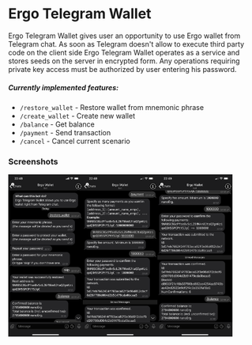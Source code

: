 # Ergo Telegram Wallet

Ergo Telegram Wallet gives user an opportunity to use Ergo wallet from Telegram chat.
As soon as Telegram doesn't allow to execute third party code on the client side Ergo Telegram Wallet
operates as a service and stores seeds on the server in encrypted form. 
Any operations requiring private key access must be authorized by user entering his password.

##### Currently implemented features:
 - `/restore_wallet` - Restore wallet from mnemonic phrase
 - `/create_wallet` - Create new wallet
 - `/balance` - Get balance
 - `/payment` - Send transaction
 - `/cancel` - Cancel current scenario
 
### Screenshots

<img src="https://raw.githubusercontent.com/oskin1/static-data/master/img/wallet_screen_0.png" align="left" width="30%"/>
<img src="https://raw.githubusercontent.com/oskin1/static-data/master/img/wallet_screen_1.png" align="left" width="30%"/>
<img src="https://raw.githubusercontent.com/oskin1/static-data/master/img/wallet_screen_2.png" align="left" width="30%"/>